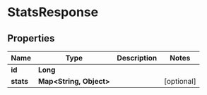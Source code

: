 

# StatsResponse


## Properties

| Name | Type | Description | Notes |
|------------ | ------------- | ------------- | -------------|
|**id** | **Long** |  |  |
|**stats** | **Map&lt;String, Object&gt;** |  |  [optional] |



